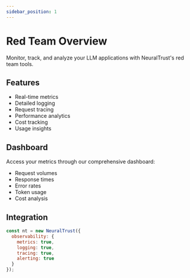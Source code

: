 ```yaml
---
sidebar_position: 1
---
```


# Red Team Overview

Monitor, track, and analyze your LLM applications with NeuralTrust's red team tools.

## Features

- Real-time metrics
- Detailed logging
- Request tracing
- Performance analytics
- Cost tracking
- Usage insights

## Dashboard

Access your metrics through our comprehensive dashboard:
- Request volumes
- Response times
- Error rates
- Token usage
- Cost analysis

## Integration

```javascript
const nt = new NeuralTrust({
  observability: {
    metrics: true,
    logging: true,
    tracing: true,
    alerting: true
  }
});
``` 